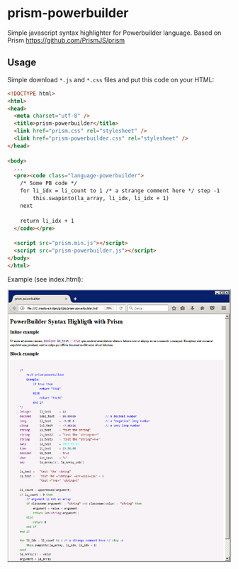 # prism-powerbuilder
Simple javascript syntax highlighter for Powerbuilder language. Based on Prism https://github.com/PrismJS/prism
## Usage
Simple download `*.js` and `*.css` files and put this code on your HTML:

```html
<!DOCTYPE html>
<html>
<head>
  <meta charset="utf-8" />
  <title>prism-powerbuilder</title>
  <link href="prism.css" rel="stylesheet" />
  <link href="prism-powerbuilder.css" rel="stylesheet" />
</head>

<body>
  ...
  <pre><code class="language-powerbuilder">
	/* Some PB code */
 	for li_idx = li_count to 1 /* a strange comment here */ step -1
		this.swapinto(la_array, li_idx, li_idx + 1)
	next
 
	return li_idx + 1
  </code></pre>

  <script src="prism.min.js"></script>
  <script src="prism-powerbuilder.js"></script>
</body>
</html>
```

Example (see index.html):

![Example](/prism-pb-example.png)
